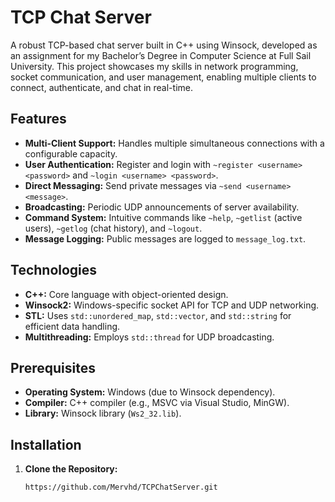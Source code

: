 # TCP Chat Server

A robust TCP-based chat server built in C++ using Winsock, developed as an assignment for my Bachelor’s Degree in Computer Science at Full Sail University. This project showcases my skills in network programming, socket communication, and user management, enabling multiple clients to connect, authenticate, and chat in real-time.

## Features
- **Multi-Client Support:** Handles multiple simultaneous connections with a configurable capacity.
- **User Authentication:** Register and login with `~register <username> <password>` and `~login <username> <password>`.
- **Direct Messaging:** Send private messages via `~send <username> <message>`.
- **Broadcasting:** Periodic UDP announcements of server availability.
- **Command System:** Intuitive commands like `~help`, `~getlist` (active users), `~getlog` (chat history), and `~logout`.
- **Message Logging:** Public messages are logged to `message_log.txt`.

## Technologies
- **C++:** Core language with object-oriented design.
- **Winsock2:** Windows-specific socket API for TCP and UDP networking.
- **STL:** Uses `std::unordered_map`, `std::vector`, and `std::string` for efficient data handling.
- **Multithreading:** Employs `std::thread` for UDP broadcasting.

## Prerequisites
- **Operating System:** Windows (due to Winsock dependency).
- **Compiler:** C++ compiler (e.g., MSVC via Visual Studio, MinGW).
- **Library:** Winsock library (`Ws2_32.lib`).

## Installation
1. **Clone the Repository:**
   ```bash
   https://github.com/Mervhd/TCPChatServer.git
